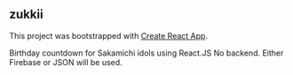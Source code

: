 ## zukkii
This project was bootstrapped with [Create React App](https://github.com/facebook/create-react-app).

Birthday countdown for Sakamichi idols using React.JS
No backend. Either Firebase or JSON will be used.